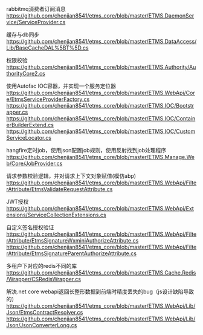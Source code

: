 rabbitmq消费者订阅消息
https://github.com/chenjian8541/etms_core/blob/master/ETMS.DaemonService/ServiceProvider.cs

缓存与db同步
https://github.com/chenjian8541/etms_core/blob/master/ETMS.DataAccess/Lib/BaseCacheDAL%5BT%5D.cs

权限校验
https://github.com/chenjian8541/etms_core/blob/master/ETMS.Authority/AuthorityCore2.cs

使用Autofac IOC容器，并实现一个服务定位器
https://github.com/chenjian8541/etms_core/blob/master/ETMS.WebApi/Core/EtmsServiceProviderFactory.cs
https://github.com/chenjian8541/etms_core/blob/master/ETMS.IOC/Bootstrapper.cs
https://github.com/chenjian8541/etms_core/blob/master/ETMS.IOC/ContainerBuilderExtend.cs
https://github.com/chenjian8541/etms_core/blob/master/ETMS.IOC/CustomServiceLocator.cs

hangfire定时job，使用json配置job规则，使用反射找到job处理程序
https://github.com/chenjian8541/etms_core/blob/master/ETMS.Manage.Web/Core/JobProvider.cs

请求参数校验逻辑，并对请求上下文对象赋值(模仿abp)
https://github.com/chenjian8541/etms_core/blob/master/ETMS.WebApi/FilterAttribute/EtmsValidateRequestAttribute.cs

JWT授权
https://github.com/chenjian8541/etms_core/blob/master/ETMS.WebApi/Extensions/ServiceCollectionExtensions.cs

自定义签名授权验证
https://github.com/chenjian8541/etms_core/blob/master/ETMS.WebApi/FilterAttribute/EtmsSignatureWxminiAuthorizeAttribute.cs
https://github.com/chenjian8541/etms_core/blob/master/ETMS.WebApi/FilterAttribute/EtmsSignatureParentAuthorizeAttribute.cs

多租户下对应的redis不同的库
https://github.com/chenjian8541/etms_core/blob/master/ETMS.Cache.Redis/Wrapper/CSRedisWrapper.cs

解决.net core webapi返回长整形数据到前端时精度丢失的bug（js设计缺陷导致的）
https://github.com/chenjian8541/etms_core/blob/master/ETMS.WebApi/Lib/Json/EtmsContractResolver.cs
https://github.com/chenjian8541/etms_core/blob/master/ETMS.WebApi/Lib/Json/JsonConverterLong.cs





